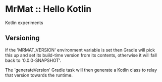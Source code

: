 # MrMat :: Hello Kotlin

Kotlin experiments

## Versioning

If the 'MRMAT_VERSION' environment variable is set then Gradle will pick this up and set its build-time version from
its contents, otherwise it will fall back to '0.0.0-SNAPSHOT'.

The 'generateVersion' Gradle task will then generate a Kotlin class to relay that version towards the runtime.

